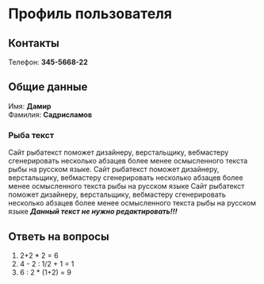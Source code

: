 # Профиль пользователя

## Контакты

Телефон: **345-5668-22**

## Общие данные

Имя: **Дамир**    
Фамилия: **Садрисламов**


### Рыба текст
Сайт рыбатекст поможет дизайнеру, верстальщику, вебмастеру сгенерировать несколько абзацев более менее осмысленного текста рыбы на русском языке.
Сайт рыбатекст поможет дизайнеру, верстальщику, вебмастеру сгенерировать несколько абзацев более менее осмысленного текста рыбы на русском языке
Сайт рыбатекст поможет дизайнеру, верстальщику, вебмастеру сгенерировать несколько абзацев более менее осмысленного текста рыбы на русском языке
***Данный текст не нужно редактировать!!!***

## Ответь на вопросы

1. 2+2 * 2 = 6
2. 4 - 2 : 1/2 + 1 = 1
3. 6 : 2 * (1+2) = 9
